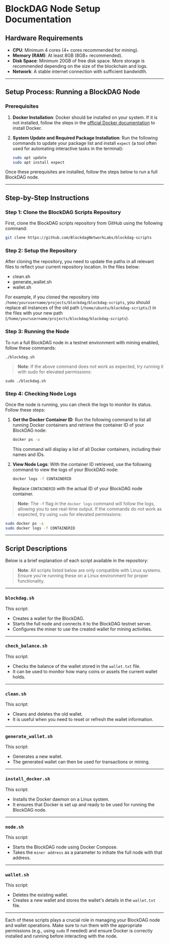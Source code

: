 # BlockDAG Node Setup Documentation

## Hardware Requirements

- **CPU**: Minimum 4 cores (4+ cores recommended for mining).
- **Memory (RAM)**: At least 8GB (8GB+ recommended).
- **Disk Space**: Minimum 20GB of free disk space. More storage is recommended depending on the size of the blockchain and logs.
- **Network**: A stable internet connection with sufficient bandwidth.

---

## Setup Process: Running a BlockDAG Node

### Prerequisites

1. **Docker Installation**: Docker should be installed on your system. If it is not installed, follow the steps in the [official Docker documentation](https://docs.docker.com/get-docker/) to install Docker.

2. **System Update and Required Package Installation**: Run the following commands to update your package list and install `expect` (a tool often used for automating interactive tasks in the terminal):

    ```bash
    sudo apt update
    sudo apt install expect
    ```

Once these prerequisites are installed, follow the steps below to run a full BlockDAG node.

---

## Step-by-Step Instructions

### Step 1: Clone the BlockDAG Scripts Repository

First, clone the BlockDAG scripts repository from GitHub using the following command:

```bash
git clone https://github.com/BlockdagNetworkLabs/blockdag-scripts
```
### Step 2: Setup the Repository

After cloning the repository, you need to update the paths in all relevant files to reflect your current repository location. In the files below:
 - clean.sh
 - generate_wallet.sh
 - wallet.sh

For example, if you cloned the repository into `/home/yourusername/projects/blockdag/blockdag-scripts`, you should replace all instances of the old path (`/home/ubuntu/blockdag-scripts/`) in the files with your new path (`/home/yourusername/projects/blockdag/blockdag-scripts`).

### Step 3: Running the Node

To run a full BlockDAG node in a testnet environment with mining enabled, follow these commands:

```
./blockdag.sh
```
>**Note**: If the above command does not work as expected, try running it with sudo for elevated permissions:

```
sudo ./blockdag.sh
```

### Step 4: Checking Node Logs

Once the node is running, you can check the logs to monitor its status. Follow these steps:

1. **Get the Docker Container ID**: Run the following command to list all running Docker containers and retrieve the container ID of your BlockDAG node:

    ```bash
    docker ps -a
    ```

   This command will display a list of all Docker containers, including their names and IDs.

2. **View Node Logs**: With the container ID retrieved, use the following command to view the logs of your BlockDAG node:

    ```bash
    docker logs -f CONTAINERID
    ```

   Replace `CONTAINERID` with the actual ID of your BlockDAG node container.

> **Note**: The `-f` flag in the `docker logs` command will follow the logs, allowing you to see real-time output. If the commands do not work as expected, try using `sudo` for elevated permissions:

```bash
sudo docker ps -a
sudo docker logs -f CONTAINERID
```
---
## Script Descriptions

Below is a brief explanation of each script available in the repository:
>**Note**: All scripts listed below are only compatible with Linux systems. Ensure you're running these on a Linux environment for proper functionality.


---

### `blockdag.sh`

This script:

- Creates a wallet for the BlockDAG.
- Starts the full node and connects it to the BlockDAG testnet server.
- Configures the miner to use the created wallet for mining activities.

---

### `check_balance.sh`

This script:

- Checks the balance of the wallet stored in the `wallet.txt` file.
- It can be used to monitor how many coins or assets the current wallet holds.

---

### `clean.sh`

This script:

- Cleans and deletes the old wallet.
- It is useful when you need to reset or refresh the wallet information.

---

### `generate_wallet.sh`

This script:

- Generates a new wallet.
- The generated wallet can then be used for transactions or mining.

---

### `install_docker.sh`

This script:

- Installs the Docker daemon on a Linux system.
- It ensures that Docker is set up and ready to be used for running the BlockDAG node.

---

### `node.sh`

This script:

- Starts the BlockDAG node using Docker Compose.
- Takes the `miner address` as a parameter to initiate the full node with that address.

---

### `wallet.sh`

This script:

- Deletes the existing wallet.
- Creates a new wallet and stores the wallet's details in the `wallet.txt` file.

---

Each of these scripts plays a crucial role in managing your BlockDAG node and wallet operations. Make sure to run them with the appropriate permissions (e.g., using `sudo` if needed) and ensure Docker is correctly installed and running before interacting with the node.
